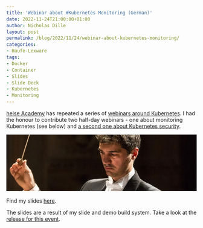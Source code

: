 ```yaml
---
title: 'Webinar about #Kubernetes Monitoring (German)'
date: 2022-11-24T21:00:00+01:00
author: Nicholas Dille
layout: post
permalink: /blog/2022/11/24/webinar-about-kubernetes-monitoring/
categories:
- Haufe-Lexware
tags:
- Docker
- Container
- Slides
- Slide Deck
- Kubernetes
- Monitoring
---
```

[heise Academy](https://heise-academy.de/) has repeated a series of [webinars around Kubernetes](https://webinare.heise.de/kubernetes/). I had the honour to contribute two half-day webinars - one about monitoring Kubernetes (see below) and [a second one about Kubernetes security](/blog/2022/12/01/webinar-about-kubernetes-security/).

<img src="/media/2021/06/conductor-5157150_1920_cropped.webp" style="object-fit: cover; object-position: center 30%; width: 100%; height: 150px;" />

<!--more-->

Find my slides [here](/slides/2022-11-24/heise-Webinar-Monitoring.html).

The slides are a result of my slide and demo build system. Take a look at the [release for this event](https://github.com/nicholasdille/container-slides/releases/tag/20221124).
